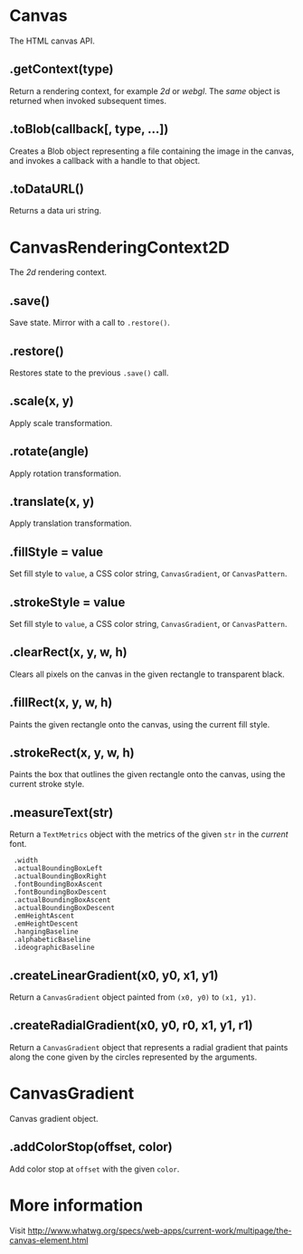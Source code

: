 
# Canvas

  The HTML canvas API.

## .getContext(type)

  Return a rendering context, for example _2d_ or _webgl_.
  The _same_ object is returned when invoked subsequent times.

## .toBlob(callback[, type, ...])

  Creates a Blob object representing a file containing the
  image in the canvas, and invokes a callback with a handle
  to that object.

## .toDataURL()

  Returns a data uri string.

# CanvasRenderingContext2D

  The _2d_ rendering context.

## .save()

  Save state. Mirror with a call to `.restore()`.

## .restore()

  Restores state to the previous `.save()` call.

## .scale(x, y)

  Apply scale transformation.

## .rotate(angle)

  Apply rotation transformation.

## .translate(x, y)

  Apply translation transformation.

## .fillStyle = value

  Set fill style to `value`, a CSS color string,
  `CanvasGradient`, or `CanvasPattern`.

## .strokeStyle = value

  Set fill style to `value`, a CSS color string,
  `CanvasGradient`, or `CanvasPattern`.

## .clearRect(x, y, w, h)

  Clears all pixels on the canvas in the given
  rectangle to transparent black.

## .fillRect(x, y, w, h)

  Paints the given rectangle onto the canvas,
  using the current fill style.

## .strokeRect(x, y, w, h)

  Paints the box that outlines the given rectangle onto the canvas,
  using the current stroke style.

## .measureText(str)

  Return a `TextMetrics` object with the metrics of the given `str`
  in the _current_ font.

     .width
     .actualBoundingBoxLeft
     .actualBoundingBoxRight
     .fontBoundingBoxAscent
     .fontBoundingBoxDescent
     .actualBoundingBoxAscent
     .actualBoundingBoxDescent
     .emHeightAscent
     .emHeightDescent
     .hangingBaseline
     .alphabeticBaseline
     .ideographicBaseline

## .createLinearGradient(x0, y0, x1, y1)

  Return a `CanvasGradient` object painted from `(x0, y0)` to `(x1, y1)`.

## .createRadialGradient(x0, y0, r0, x1, y1, r1)

  Return a `CanvasGradient` object that represents a radial gradient that paints along
  the cone given by the circles represented by the arguments.

# CanvasGradient

  Canvas gradient object.

## .addColorStop(offset, color)

  Add color stop at `offset` with the given `color`.

# More information

  Visit http://www.whatwg.org/specs/web-apps/current-work/multipage/the-canvas-element.html